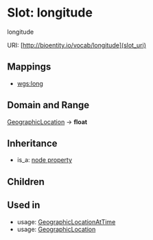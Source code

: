 # Slot: longitude


longitude

URI: [http://bioentity.io/vocab/longitude](slot_uri)
## Mappings

 * [wgs:long](http://purl.obolibrary.org/obo/wgs_long)
## Domain and Range

[GeographicLocation](GeographicLocation.md) -> **float**
## Inheritance

 *  is_a: [node property](node_property.md)
## Children

## Used in

 *  usage: [GeographicLocationAtTime](GeographicLocationAtTime.md)
 *  usage: [GeographicLocation](GeographicLocation.md)
